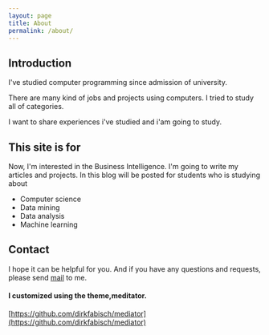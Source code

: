 ```yaml
---
layout: page
title: About
permalink: /about/
---
```


## Introduction
I've studied computer programming since admission of university.

There are many kind of jobs and projects using computers.
I tried to study all of categories.

I want to share experiences i've studied and i'am going to study.

## This site is for
Now, I'm interested in the Business Intelligence. I'm going to write my articles and projects. In this blog will be posted for students who is studying about

- Computer science
- Data mining
- Data analysis
- Machine learning

## Contact
I hope it can be helpful for you.
And if you have any questions and requests, please send [mail](shephexd@gmail.com) to me.

#### I customized using the theme,meditator.
[https://github.com/dirkfabisch/mediator](https://github.com/dirkfabisch/mediator)
